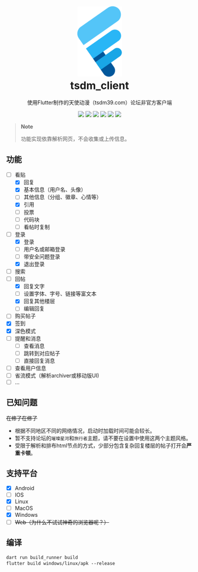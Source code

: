 <h1 align="center">
    <a href="https://github.com/realth000/tsdm_client/">
        <img src="./assets/images/tsdm_client.svg" width="120px">
    </a>
    <br>
    tsdm_client
</h1>

<p align="center">
使用Flutter制作的天使动漫（tsdm39.com）论坛非官方客户端
</p>

<p align="center">
  <a href="https://github.com/realth000/tsdm_client/releases"><img src="https://img.shields.io/badge/-Android-19A6E6?logo=android&logoColor=f0f0f0"></a>
  <a href="https://github.com/realth000/tsdm_client/releases"><img src="https://img.shields.io/badge/-Linux-19A6E6?&logo=Linux&logoColor=f0f0f0"></a>
  <a href="https://github.com/realth000/tsdm_client/releases"><img src="https://img.shields.io/badge/-Windows-19A6E6?&logo=Windows&logoColor=f0f0f0"></a>
  <a href="https://flutter.dev/"><img src="https://img.shields.io/badge/Flutter-3.16-19A6E6?logo=flutter"></a>
  <a href="https://github.com/realth000/tsdm_client/blob/master/LICENSE"><img src="https://img.shields.io/github/license/realth000/tsdm_client"></a>
  <a href="https://app.codacy.com/gh/realth000/tsdm_client/dashboard?utm_source=gh&utm_medium=referral&utm_content=&utm_campaign=Badge_grade"><img src="https://app.codacy.com/project/badge/Grade/cb1ee2e43746487798ced62cf0aee24b"></a>
</p>

> **Note**
>
> 功能实现依靠解析网页，不会收集或上传信息。

## 功能

* [ ] 看贴
    * [x] 回复
    * [x] 基本信息（用户名、头像）
    * [ ] 其他信息（分组、徽章、心情等）
    * [x] 引用
    * [ ] 投票
    * [ ] 代码块
    * [ ] 看帖时复制
* [ ] 登录
    * [x] 登录
    * [ ] 用户名或邮箱登录
    * [ ] 带安全问题登录
    * [x] 退出登录
* [ ] 搜索
* [ ] 回帖
    * [x] 回复文字
    * [ ] 设置字体、字号、链接等富文本
    * [x] 回复其他楼层
    * [ ] 编辑回复
* [ ] 购买帖子
* [x] 签到
* [x] 深色模式
* [ ] 提醒和消息
    * [ ] 查看消息
    * [ ] 跳转到对应帖子
    * [ ] 直接回复消息
* [ ] 查看用户信息
* [ ] 省流模式（解析archiver或移动版UI)
* [ ] ...

## 已知问题

~~在修了在修了~~

* 根据不同地区不同的网络情况，启动时加载时间可能会较长。
* 暂不支持论坛的`璀璨星河`和`旅行者`主题，请不要在设置中使用这两个主题风格。
* 受限于解析和排布html节点的方式，少部分包含复杂回复楼层的帖子打开会**严重卡顿**。

## 支持平台

* [x] Android
* [ ] IOS
* [x] Linux
* [ ] MacOS
* [x] Windows
* [ ] ~~Web（为什么不试试神奇的浏览器呢？）~~

## 编译

``` shell
dart run build_runner build
flutter build windows/linux/apk --release
```

